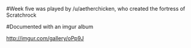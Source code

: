 #Week five was played by /u/aetherchicken, who created the fortress of Scratchrock

#Documented with an imgur album

http://imgur.com/gallery/oPp9J
